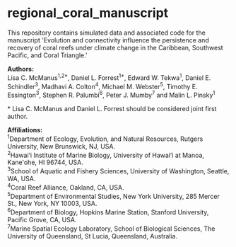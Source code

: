 # regional_coral_manuscript

This repository contains simulated data and associated code for the manuscript 'Evolution and connectivity influence the persistence and recovery of coral reefs under climate change in the Caribbean, Southwest Pacific, and Coral Triangle.'

**Authors:**   
Lisa C. McManus<sup>1,2*</sup>, Daniel L. Forrest<sup>1*</sup>, Edward W. Tekwa<sup>1</sup>, Daniel E. Schindler<sup>3</sup>, Madhavi A. Colton<sup>4</sup>, Michael M. Webster<sup>5</sup>, Timothy E. Essington<sup>3</sup>, Stephen R. Palumbi<sup>6</sup>, Peter J. Mumby<sup>7</sup> and Malin L. Pinsky<sup>1</sup>

\* Lisa C. McManus and Daniel L. Forrest should be considered joint first author.

**Affiliations:**  
<sup>1</sup>Department of Ecology, Evolution, and Natural Resources, Rutgers University, New Brunswick, NJ, USA. </br> 
<sup>2</sup>Hawaiʻi Institute of Marine Biology, University of Hawaiʻi at Manoa, Kaneʻohe, HI 96744, USA. </br>
<sup>3</sup>School of Aquatic and Fishery Sciences, University of Washington, Seattle, WA, USA.  </br>
<sup>4</sup>Coral Reef Alliance, Oakland, CA, USA.  </br>
<sup>5</sup>Department of Environmental Studies, New York University, 285 Mercer St., New York, NY 10003, USA. </br>
<sup>6</sup>Department of Biology, Hopkins Marine Station, Stanford University, Pacific Grove, CA, USA. </br>
<sup>7</sup>Marine Spatial Ecology Laboratory, School of Biological Sciences, The University of Queensland, St Lucia, Queensland, Australia.  
